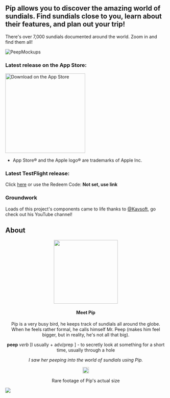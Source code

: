 ## Píp allows you to discover the amazing world of sundials. Find sundials close to you, learn about their features, and plan out your trip! 

There's over 7,000 sundials documented around the world. Zoom in and find them all!

![PeepMockups](https://user-images.githubusercontent.com/75474651/204228188-7a09e2dc-b968-4d64-bb11-e9f17908baf4.png)

### Latest release on the App Store: 

<a href="https://testflight.apple.com/join/nrBtEpPi" target="_blank"> <img width="250" alt="Download on the App Store" src="https://user-images.githubusercontent.com/75474651/196102512-b4307edf-2497-44f1-b847-05464128c9e1.svg"> </a>

  - App Store® and the Apple logo® are trademarks of Apple Inc.

### Latest TestFlight release:

Click <a href="https://testflight.apple.com/join/nrBtEpPi">here</a> or use the Redeem Code: <b>Not set, use link</b>

### Groundwork 

Loads of this project's components came to life thanks to <a href="https://www.youtube.com/@Kavsoft">@Kavsoft</a>, go check out his YouTube channel!

## About

<div align="center">
  <img src="https://user-images.githubusercontent.com/75474651/202924529-86a4beb5-4266-409b-85d5-9f7308d91a94.svg" width="200">
  
#### Meet Píp

Píp is a very busy bird, he keeps track of sundials all around the globe. When he feels rather formal, he calls himself Mr. Peep (makes him feel bigger,  but in reality, he's not all that big). 

**peep** *verb* [I usually + adv/prep ] - to secretly look at something for a short time, usually through a hole

*I saw her peeping into the world of sundials using Píp.*

<img src="https://user-images.githubusercontent.com/75474651/202924529-86a4beb5-4266-409b-85d5-9f7308d91a94.svg" width="20">

Rare footage of Píp's actual size

</div>

<img src="https://github.com/scraptechguy/Peep/blob/main/docs/FullPeepMockups.png">
